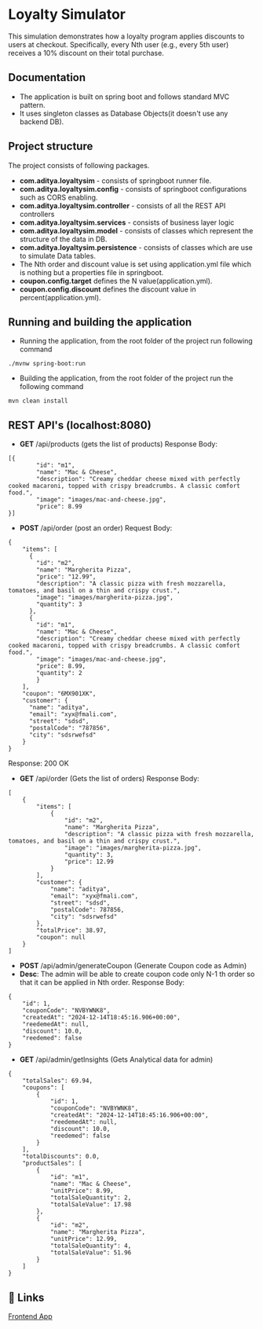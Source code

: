 
# Loyalty Simulator

This simulation demonstrates how a loyalty program applies discounts to users at checkout. Specifically, every Nth user (e.g., every 5th user) receives a 10% discount on their total purchase.


## Documentation

- The application is built on spring boot and follows standard MVC pattern.
- It uses singleton classes as Database Objects(it doesn't use any backend DB).



## Project structure

The project consists of following packages.

- **com.aditya.loyaltysim** - consists of springboot runner file.
- **com.aditya.loyaltysim.config** - consists of springboot configurations such as CORS enabling.
- **com.aditya.loyaltysim.controller** - consists of all the REST API controllers
- **com.aditya.loyaltysim.services** - consists of business layer logic
- **com.aditya.loyaltysim.model** - consists of classes which represent the structure of the data in DB.
- **com.aditya.loyaltysim.persistence** - consists of classes which are use to simulate Data tables.
- The Nth order and discount value is set using application.yml file which is nothing but a properties file in springboot.
- **coupon.config.target** defines the N value(application.yml).
- **coupon.config.discount** defines the discount value in percent(application.yml).
## Running and building the application

- Running the application, from the root folder of the project run following command
```
./mvnw spring-boot:run
```

- Building the application, from the root folder of the project run the following command
```
mvn clean install
```
## REST API's (localhost:8080)

- **GET** /api/products (gets the list of products)
Response Body:
```
[{
        "id": "m1",
        "name": "Mac & Cheese",
        "description": "Creamy cheddar cheese mixed with perfectly cooked macaroni, topped with crispy breadcrumbs. A classic comfort food.",
        "image": "images/mac-and-cheese.jpg",
        "price": 8.99
}]
```

- **POST** /api/order (post an order)
Request Body:
```
{
    "items": [
      {
        "id": "m2",
        "name": "Margherita Pizza",
        "price": "12.99",
        "description": "A classic pizza with fresh mozzarella, tomatoes, and basil on a thin and crispy crust.",
        "image": "images/margherita-pizza.jpg",
        "quantity": 3
      },
      {
        "id": "m1",
        "name": "Mac & Cheese",
        "description": "Creamy cheddar cheese mixed with perfectly cooked macaroni, topped with crispy breadcrumbs. A classic comfort food.",
        "image": "images/mac-and-cheese.jpg",
        "price": 8.99,
        "quantity": 2
        }
    ],
    "coupon": "6MX901XK",
    "customer": {
      "name": "aditya",
      "email": "xyx@fmali.com",
      "street": "sdsd",
      "postalCode": "787856",
      "city": "sdsrwefsd"
    }
}
```
Response: 200 OK
- **GET** /api/order (Gets the list of orders)
Response Body:
```
[
    {
        "items": [
            {
                "id": "m2",
                "name": "Margherita Pizza",
                "description": "A classic pizza with fresh mozzarella, tomatoes, and basil on a thin and crispy crust.",
                "image": "images/margherita-pizza.jpg",
                "quantity": 3,
                "price": 12.99
            }
        ],
        "customer": {
            "name": "aditya",
            "email": "xyx@fmali.com",
            "street": "sdsd",
            "postalCode": 787856,
            "city": "sdsrwefsd"
        },
        "totalPrice": 38.97,
        "coupon": null
    }
]
```
- **POST** /api/admin/generateCoupon (Generate Coupon code as Admin)
- **Desc**: The admin will be able to create coupon code only N-1 th order so that it can be applied in Nth order.
Response Body:
```
{
    "id": 1,
    "couponCode": "NVBYWNK8",
    "createdAt": "2024-12-14T18:45:16.906+00:00",
    "reedemedAt": null,
    "discount": 10.0,
    "reedemed": false
}
```
- **GET** /api/admin/getInsights (Gets Analytical data for admin)
```
{
    "totalSales": 69.94,
    "coupons": [
        {
            "id": 1,
            "couponCode": "NVBYWNK8",
            "createdAt": "2024-12-14T18:45:16.906+00:00",
            "reedemedAt": null,
            "discount": 10.0,
            "reedemed": false
        }
    ],
    "totalDiscounts": 0.0,
    "productSales": [
        {
            "id": "m1",
            "name": "Mac & Cheese",
            "unitPrice": 8.99,
            "totalSaleQuantity": 2,
            "totalSaleValue": 17.98
        },
        {
            "id": "m2",
            "name": "Margherita Pizza",
            "unitPrice": 12.99,
            "totalSaleQuantity": 4,
            "totalSaleValue": 51.96
        }
    ]
}
```


## 🔗 Links
[Frontend App](https://github.com/adityayavagal/checkoutUI.git)

